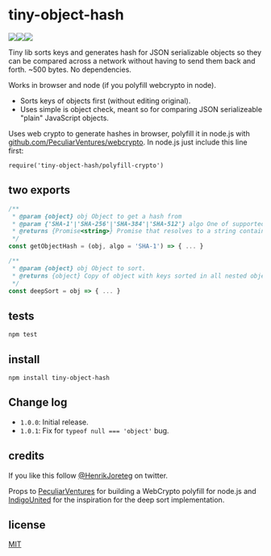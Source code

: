 # tiny-object-hash

![](https://img.shields.io/npm/dm/tiny-object-hash.svg)![](https://img.shields.io/npm/v/tiny-object-hash.svg)![](https://img.shields.io/npm/l/tiny-object-hash.svg)

Tiny lib sorts keys and generates hash for JSON serializable objects so they can be compared across a network without having to send them back and forth. ~500 bytes. No dependencies.

Works in browser and node (if you polyfill webcrypto in node).

- Sorts keys of objects first (without editing original).
- Uses simple is object check, meant so for comparing JSON serializeable "plain" JavaScript objects.

Uses web crypto to generate hashes in browser, polyfill it in node.js with [github.com/PeculiarVentures/webcrypto](github.com/PeculiarVentures/webcrypto). In node.js just include this line first:

`require('tiny-object-hash/polyfill-crypto')`

## two exports

```js
/**
 * @param {object} obj Object to get a hash from
 * @param {'SHA-1'|'SHA-256'|'SHA-384'|'SHA-512'} algo One of supported subtle crypto digest formats
 * @returns {Promise<string>} Promise that resolves to a string containing the hash
 */
const getObjectHash = (obj, algo = 'SHA-1') => { ... }
```

```js
/**
 * @param {object} obj Object to sort.
 * @returns {object} Copy of object with keys sorted in all nested objects
 */
const deepSort = obj => { ... }
```

## tests

`npm test`

## install

```
npm install tiny-object-hash
```

## Change log

- `1.0.0`: Initial release.
- `1.0.1`: Fix for `typeof null === 'object'` bug.

## credits

If you like this follow [@HenrikJoreteg](http://twitter.com/henrikjoreteg) on twitter.

Props to [PeculiarVentures](github.com/PeculiarVentures/webcrypto) for building a WebCrypto polyfill for node.js and [IndigoUnited](https://github.com/IndigoUnited/js-deep-sort-object#readme) for the inspiration for the deep sort implementation.

## license

[MIT](http://mit.joreteg.com/)
